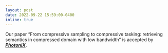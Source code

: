 ```yaml
---
layout: post
date: 2022-09-22 15:59:00-0400
inline: true
---
```


Our paper “From compressive sampling to compressive tasking: retrieving semantics in compressed domain with low bandwidth” is accepted by [***PhotoniX***](https://photonix.springeropen.com/articles/10.1186/s43074-022-00065-1).

